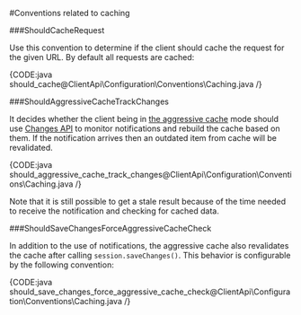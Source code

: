 ﻿#Conventions related to caching

###ShouldCacheRequest

Use this convention to determine if the client should cache the request for the given URL. By default all requests are cached:

{CODE:java should_cache@ClientApi\Configuration\Conventions\Caching.java /}

###ShouldAggressiveCacheTrackChanges

It decides whether the client being in [the aggressive cache](../../how-to/setup-aggressive-caching) mode should use [Changes API](../../client-api/changes/what-is-changes-api) to monitor notifications and rebuild the cache based on them.
If the notification arrives then an outdated item from cache will be revalidated. 

{CODE:java should_aggressive_cache_track_changes@ClientApi\Configuration\Conventions\Caching.java /}

Note that it is still possible to get a stale result because of the time needed to receive the notification and checking for cached data.

###ShouldSaveChangesForceAggressiveCacheCheck

In addition to the use of notifications, the aggressive cache also revalidates the cache after calling `session.saveChanges()`. 
This behavior is configurable by the following convention:

{CODE:java should_save_changes_force_aggressive_cache_check@ClientApi\Configuration\Conventions\Caching.java /}
